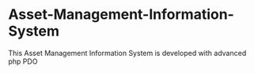# Asset-Management-Information-System
This Asset Management Information System is developed with advanced php PDO
